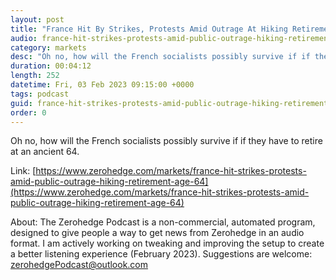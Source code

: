 ```yaml
---
layout: post
title: "France Hit By Strikes, Protests Amid Outrage At Hiking Retirement Age To 64"
audio: france-hit-strikes-protests-amid-public-outrage-hiking-retirement-age-64-1
category: markets
desc: "Oh no, how will the French socialists possibly survive if if they have to retire at an ancient 64."
duration: 00:04:12
length: 252
datetime: Fri, 03 Feb 2023 09:15:00 +0000
tags: podcast
guid: france-hit-strikes-protests-amid-public-outrage-hiking-retirement-age-64-0
order: 0
---
```

Oh no, how will the French socialists possibly survive if if they have to retire at an ancient 64.

Link: [https://www.zerohedge.com/markets/france-hit-strikes-protests-amid-public-outrage-hiking-retirement-age-64](https://www.zerohedge.com/markets/france-hit-strikes-protests-amid-public-outrage-hiking-retirement-age-64)

About: The Zerohedge Podcast is a non-commercial, automated program, designed to give people a way to get news from Zerohedge in an audio format.  I am actively working on tweaking and improving the setup to create a better listening experience (February 2023).  Suggestions are welcome: [zerohedgePodcast@outlook.com](mailto:zerohedgePodcast@outlook.com)
